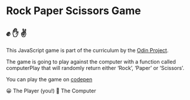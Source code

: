 # Rock Paper Scissors Game
## ✊ ✋ ✌️

This JavaScript game is part of the curriculum by the [Odin Project](https://www.theodinproject.com/courses/foundations/lessons/rock-paper-scissors).

The game is going to play against the computer with a function called computerPlay that will randomly return either ‘Rock’, ‘Paper’ or ‘Scissors’.

You can play the game on [codepen](https://codepen.io/ghost-goblin/pen/JjRmRGO)

😀 The Player (you!)
🤖 The Computer